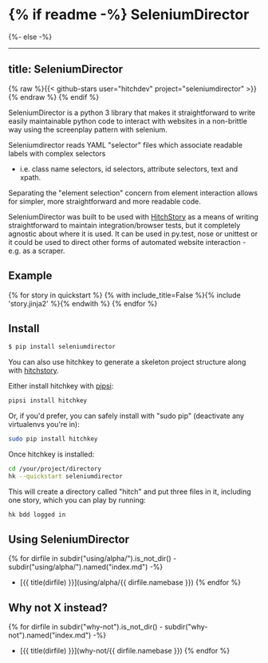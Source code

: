 {% if readme -%}
SeleniumDirector
================
{%- else -%}

---
title: SeleniumDirector
---

{% raw %}{{< github-stars user="hitchdev" project="seleniumdirector" >}}{% endraw %}
{% endif %}


SeleniumDirector is a python 3 library that makes it straightforward to write easily maintainable 
python code to interact with websites in a non-brittle way using the screenplay pattern with
selenium.

Seleniumdirector reads YAML "selector" files which associate readable labels with complex selectors
- i.e. class name selectors, id selectors, attribute selectors, text and xpath.

Separating the "element selection" concern from element interaction allows for simpler, more straightforward
and more readable code.

SeleniumDirector was built to be used with [HitchStory](https://hitchdev.com/hitchstory) as a means
of writing straightforward to maintain integration/browser tests, but it completely agnostic about
where it is used. It can be used in py.test, nose or unittest or it could be used to direct other forms
of automated website interaction - e.g. as a scraper.



Example
-------

{% for story in quickstart %}
{% with include_title=False %}{% include 'story.jinja2' %}{% endwith %}
{% endfor %}


Install
-------

```bash
$ pip install seleniumdirector
```

You can also use hitchkey to generate a skeleton project structure along
with [hitchstory](https://hitchdev.com/hitchstory/).

Either install hitchkey with [pipsi](https://github.com/mitsuhiko/pipsi):

```bash
pipsi install hitchkey
```

Or, if you'd prefer, you can safely install with "sudo pip" (deactivate any virtualenvs you're in):

```bash
sudo pip install hitchkey
```

Once hitchkey is installed:

```bash
cd /your/project/directory
hk --quickstart seleniumdirector
```

This will create a directory called "hitch" and put three files in it, including one story, which you can play by running:

```bash
hk bdd logged in
```


Using SeleniumDirector
----------------------

{% for dirfile in subdir("using/alpha/").is_not_dir() - subdir("using/alpha/").named("index.md") -%}
- [{{ title(dirfile) }}](using/alpha/{{ dirfile.namebase }})
{% endfor %}



Why not X instead?
------------------

{% for dirfile in subdir("why-not").is_not_dir() - subdir("why-not").named("index.md") -%} 
- [{{ title(dirfile) }}](why-not/{{ dirfile.namebase }})
{% endfor %}

